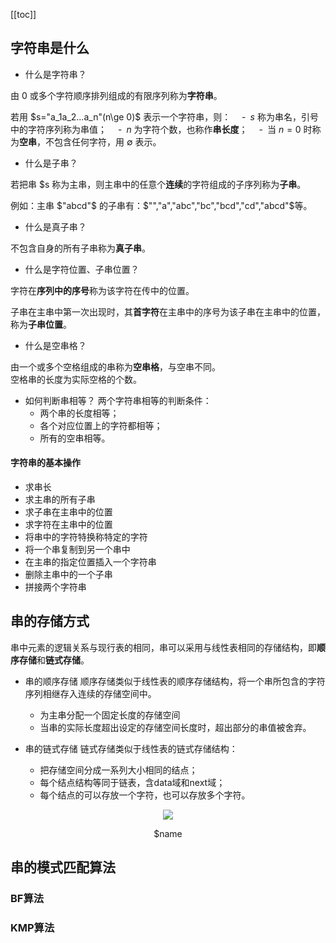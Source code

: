 [[toc]]
## 字符串是什么

- 什么是字符串？

由 0 或多个字符顺序排列组成的有限序列称为**字符串**。

若用 $s="a_1a_2...a_n"(n\ge 0)$ 表示一个字符串，则：
&emsp;-&ensp;$s$ 称为串名，引号中的字符序列称为串值；
&emsp;-&ensp;$n$ 为字符个数，也称作**串长度**；
&emsp;-&ensp;当 $n=0$ 时称为**空串**，不包含任何字符，用 $\emptyset$ 表示。

- 什么是子串？
  
若把串 $s 称为主串，则主串中的任意个**连续**的字符组成的子序列称为**子串**。  
  
例如：主串 $"abcd"$ 的子串有：$"","a","abc","bc","bcd","cd","abcd"$等。

- 什么是真子串？
 
不包含自身的所有子串称为**真子串**。

- 什么是字符位置、子串位置？

字符在**序列中的序号**称为该字符在传中的位置。

子串在主串中第一次出现时，其**首字符**在主串中的序号为该子串在主串中的位置，称为**子串位置**。

- 什么是空串格？

由一个或多个空格组成的串称为**空串格**，与空串不同。  
空格串的长度为实际空格的个数。

- 如何判断串相等？
两个字符串相等的判断条件：
  - 两个串的长度相等；
  - 各个对应位置上的字符都相等；
  - 所有的空串相等。  

#### 字符串的基本操作
- 求串长
- 求主串的所有子串
- 求子串在主串中的位置
- 求字符在主串中的位置
- 将串中的字符特换称特定的字符
- 将一个串复制到另一个串中
- 在主串的指定位置插入一个字符串
- 删除主串中的一个子串
- 拼接两个字符串

## 串的存储方式
串中元素的逻辑关系与现行表的相同，串可以采用与线性表相同的存储结构，即**顺序存储**和**链式存储**。

- 串的顺序存储
顺序存储类似于线性表的顺序存储结构，将一个串所包含的字符序列相继存入连续的存储空间中。  
  - 为主串分配一个固定长度的存储空间
  - 当串的实际长度超出设定的存储空间长度时，超出部分的串值被舍弃。  
  
- 串的链式存储
链式存储类似于线性表的链式存储结构：
  - 把存储空间分成一系列大小相同的结点；
  - 每个结点结构等同于链表，含data域和next域；
  - 每个结点的可以存放一个字符，也可以存放多个字符。

<div align="center">
    <img src="https://blog-review-notes.oss-cn-beijing.aliyuncs.com/algorithm/data-structures/_images/串_链式存储.png">
    <p>$name</p>
</div>

## 串的模式匹配算法
### BF算法
### KMP算法